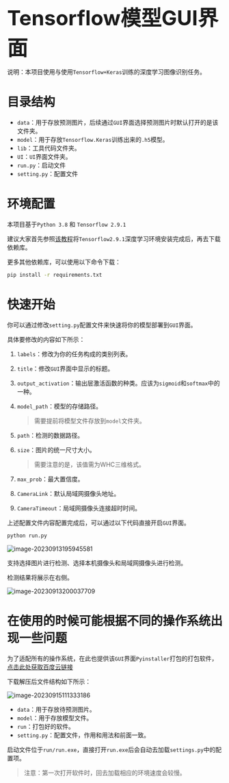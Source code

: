 <font size=20><b>Tensorflow模型GUI界面</b></font>

说明：本项目使用与使用`Tensorflow+Keras`训练的深度学习图像识别任务。

# 目录结构

- `data`：用于存放预测图片，后续通过`GUI`界面选择预测图片时默认打开的是该文件夹。
- `model`：用于存放`Tensorflow.Keras`训练出来的`.h5`模型。
- `lib`：工具代码文件夹。
- `UI`：`UI`界面文件夹。
- `run.py`：启动文件
- `setting.py`：配置文件

# 环境配置
本项目基于`Python 3.8` 和 `Tensorflow 2.9.1`

建议大家首先参照[该教程](http://minglog.hzbmmc.com/2023/02/24/Tensorflow2%20GPU%E6%B7%B1%E5%BA%A6%E5%AD%A6%E4%B9%A0%E7%8E%AF%E5%A2%83%E5%AE%89%E8%A3%85/)将`Tensorflow2.9.1`深度学习环境安装完成后，再去下载依赖库。

更多其他依赖库，可以使用以下命令下载：

```sh
pip install -r requirements.txt
```


# 快速开始

你可以通过修改`setting.py`配置文件来快速将你的模型部署到`GUI`界面。

具体要修改的内容如下所示：

1. `labels`：修改为你的任务构成的类别列表。

2. `title`：修改`GUI`界面中显示的标题。

3. `output_activation`：输出层激活函数的种类。应该为`sigmoid`和`softmax`中的一种。

4. `model_path`：模型的存储路径。

   > 需要提前将模型文件存放到`model`文件夹。

5. `path`：检测的数据路径。

6. `size`：图片的统一尺寸大小。

   > 需要注意的是，该值需为WHC三维格式。

7. `max_prob`：最大置信度。

8. `CameraLink`：默认局域网摄像头地址。

9. `CameraTimeout`：局域网摄像头连接超时时间。

上述配置文件内容配置完成后，可以通过以下代码直接开启`GUI`界面。

```sh
python run.py
```

![image-20230913195945581](https://ming-log.oss-cn-hangzhou.aliyuncs.com/img/image-20230913195945581.png)

支持选择图片进行检测、选择本机摄像头和局域网摄像头进行检测。

检测结果将展示在右侧。

![image-20230913200037709](https://ming-log.oss-cn-hangzhou.aliyuncs.com/img/image-20230913200037709.png)

# 在使用的时候可能根据不同的操作系统出现一些问题

为了适配所有的操作系统，在此也提供该`GUI`界面`Pyinstaller`打包的打包软件，[点击此处获取百度云链接](https://pan.baidu.com/s/1xfT91ToNS6go2XClGbX6uA?pwd=ming)

下载解压后文件结构如下所示：

![image-20230915111333186](https://ming-log.oss-cn-hangzhou.aliyuncs.com/img/image-20230915111333186.png)

- `data`：用于存放待预测图片。
- `model`：用于存放模型文件。
- `run`：打包好的软件。
- `setting.py`：配置文件，作用和用法和前面一致。

启动文件位于`run/run.exe`，直接打开`run.exe`后会自动去加载`settings.py`中的配置项。

> 注意：第一次打开软件时，回去加载相应的环境速度会较慢。